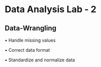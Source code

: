 # Data Analysis Lab - 2

## Data-Wrangling

• Handle missing values

• Correct data format

• Standardize and normalize data


